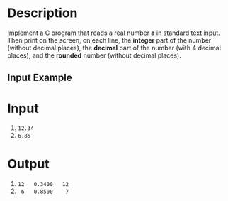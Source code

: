 # Description 
Implement a C program that reads a real number **a** in standard text input. Then print on the screen, on each line, the **integer** part of the number (without decimal places), the **decimal** part of the number (with 4 decimal places), and the **rounded** number (without decimal places).

## Input Example

# Input
1. ``` 12.34 ```
2. ``` 6.85 ```

# Output

1. ``` 12   0.3400   12 ```
2. ```  6   0.8500    7 ```

